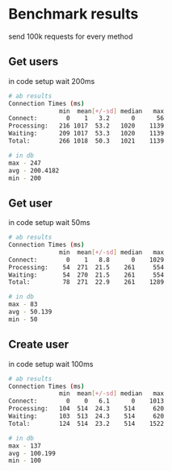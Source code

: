 # Benchmark results
send 100k requests for every method

## Get users
in code setup wait 200ms
```bash
# ab results
Connection Times (ms)
              min  mean[+/-sd] median   max
Connect:        0    1   3.2      0      56
Processing:   216 1017  53.2   1020    1139
Waiting:      209 1017  53.3   1020    1139
Total:        266 1018  50.3   1021    1139
```

```bash
# in db
max - 247
avg - 200.4182
min - 200
```


## Get user
in code setup wait 50ms
```bash
# ab results
Connection Times (ms)
              min  mean[+/-sd] median   max
Connect:        0    1   8.8      0    1029
Processing:    54  271  21.5    261     554
Waiting:       54  270  21.5    261     554
Total:         78  271  22.9    261    1289
```

```bash
# in db
max - 83
avg - 50.139
min - 50
```

## Create user
in code setup wait 100ms
```bash
# ab results
Connection Times (ms)
              min  mean[+/-sd] median   max
Connect:        0    0   6.1      0    1013
Processing:   104  514  24.3    514     620
Waiting:      103  513  24.3    514     620
Total:        124  514  23.2    514    1522
```

```bash
# in db
max - 137
avg - 100.199
min - 100
```